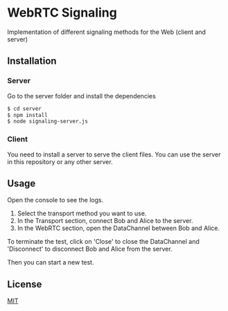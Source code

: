 # WebRTC Signaling

Implementation of different signaling methods for the Web (client and server)

## Installation

### Server

Go to the server folder and install the dependencies

```bash
$ cd server
$ npm install
$ node signaling-server.js
```

### Client

You need to install a server to serve the client files. You can use the server in this repository or any other server.

## Usage

Open the console to see the logs.

1) Select the transport method you want to use.
2) In the Transport section, connect Bob and Alice to the server.
3) In the WebRTC section, open the DataChannel between Bob and Alice.

To terminate the test, click on 'Close' to close the DataChannel and 'Disconnect' to disconnect Bob and Alice from the server.

Then you can start a new test.

## License

[MIT](LICENSE)


